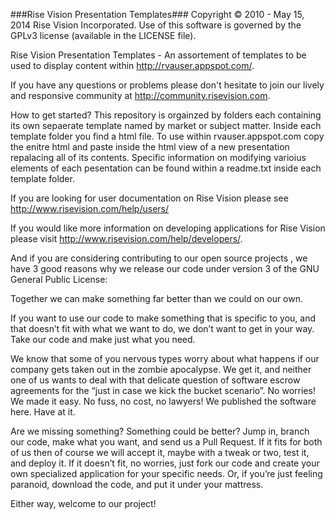 ###Rise Vision Presentation Templates###
Copyright © 2010 - May 15, 2014 Rise Vision Incorporated.
Use of this software is governed by the GPLv3 license (available in the LICENSE file).

Rise Vision Presentation Templates - An assortement of templates to be used to display content within http://rvauser.appspot.com/.

If you have any questions or problems please don't hesitate to join our lively and responsive community at http://community.risevision.com.

How to get started? This repository is orgainzed by folders each containing its own sepaerate template named by market or subject matter. Inside each template folder you find a html file. To use within rvauser.appspot.com copy the enitre html and paste inside the html view of a new presentation repalacing all of its contents. Specific information on modifying varioius elements of each pesentation can be found within a readme.txt inside each template folder.

If you are looking for user documentation on Rise Vision please see http://www.risevision.com/help/users/

If you would like more information on developing applications for Rise Vision please visit http://www.risevision.com/help/developers/. 

And if you are considering contributing to our open source projects , we have 3 good reasons why we release our  code under version 3 of the GNU General Public License:

Together we can make something far better than we could on our own.

If you want to use our code to make something that is specific to you, and that doesn’t fit with what we want to do, we don’t want to get in your way. Take our code and make just what you need.

We know that some of you nervous types worry about what happens if our company gets taken out in the zombie apocalypse. We get it, and neither one of us wants to deal with that delicate question of software escrow agreements for the “just in case we kick the bucket scenario”. No worries! We made it easy. No fuss, no cost, no lawyers! We published the software here. Have at it.

Are we missing something? Something could be better? Jump in, branch our code, make what you want, and send us a Pull Request. If it fits for both of us then of course we will accept it, maybe with a tweak or two, test it, and deploy it. If it doesn’t fit, no worries, just fork our code and create your own specialized application for your specific needs. Or, if you’re just feeling paranoid, download the code, and put it under your mattress.

Either way, welcome to our project!
